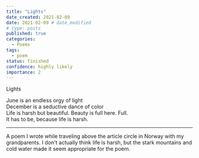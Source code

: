 ```yaml
---
title: "Lights"
date_created: 2021-02-09
date: 2021-02-09 # date_modified
# type: posts
published: true
categories:
  - Poems
tags:
  - poem
status: finished
confidence: highly likely
importance: 2
---
```


Lights

June is an endless orgy of light  
December is a seductive dance of color  
Life is harsh but beautiful. Beauty is full here. Full.  
It has to be, because life is harsh.  

---
A poem I wrote while traveling above the article circle in Norway with my grandparents. I don't actually think life is harsh, but the stark mountains and cold water made it seem appropriate for the poem.